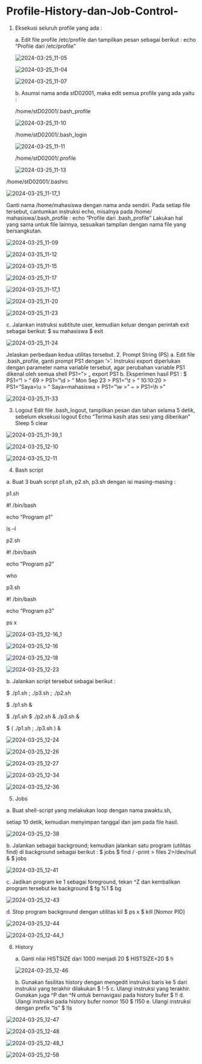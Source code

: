 # Profile-History-dan-Job-Control-




1. Eksekusi seluruh profile yang ada :



    a. Edit file  profile  /etc/profile  dan  tampilkan pesan  sebagai berikut  :    echo  “Profile dari /etc/profile”





   ![2024-03-25_11-05](https://github.com/MayangArinda17/Profile-History-dan-Job-Control-/assets/150981696/56bf5068-442e-4d5b-a714-91edfddb6620)







   ![2024-03-25_11-04](https://github.com/MayangArinda17/Profile-History-dan-Job-Control-/assets/150981696/23313947-7b8b-405d-9460-a502009a98bb)





   ![2024-03-25_11-07](https://github.com/MayangArinda17/Profile-History-dan-Job-Control-/assets/150981696/af133d3a-b96c-465f-8148-e82169d5ec50)





   b. Asumsi nama anda stD02001, maka edit semua profile yang ada yaitu :




      /home/stD02001/.bash_profile






   ![2024-03-25_11-10](https://github.com/MayangArinda17/Profile-History-dan-Job-Control-/assets/150981696/adddbafc-90ef-4b75-891d-a48a717a0909)






    /home/stD02001/.bash_login







   ![2024-03-25_11-11](https://github.com/MayangArinda17/Profile-History-dan-Job-Control-/assets/150981696/ac42c257-67cb-41c2-8977-5a200ae56ff5)






    /home/stD02001/.profile






   ![2024-03-25_11-13](https://github.com/MayangArinda17/Profile-History-dan-Job-Control-/assets/150981696/917e9562-cf9a-4f8e-86cf-451dd1d8e2ba)






  /home/stD02001/.bashrc







  ![2024-03-25_11-17_1](https://github.com/MayangArinda17/Profile-History-dan-Job-Control-/assets/150981696/c29aa8f9-f20a-4823-8e2c-4b4db4025a81)







Ganti nama /home/mahasiswa dengan nama anda sendiri. Pada setiap 
file tersebut, cantumkan instruksi echo, misalnya pada /home/ mahasiswa/.bash_profile :
echo “Profile dari .bash_profile” 
Lakukan hal yang sama untuk file lainnya, sesuaikan tampilan dengan nama file yang 
bersangkutan. 








![2024-03-25_11-09](https://github.com/MayangArinda17/Profile-History-dan-Job-Control-/assets/150981696/d37f5d66-d014-4062-a5e8-eaa3bdaafdd1)







![2024-03-25_11-12](https://github.com/MayangArinda17/Profile-History-dan-Job-Control-/assets/150981696/b8bc6450-ecb2-4d77-808b-cc7835dd46f6)







![2024-03-25_11-15](https://github.com/MayangArinda17/Profile-History-dan-Job-Control-/assets/150981696/b0088343-5ba8-4f91-a9f3-efe290151771)







![2024-03-25_11-17](https://github.com/MayangArinda17/Profile-History-dan-Job-Control-/assets/150981696/26ed8faf-5d6d-4e82-b486-8f76cd70cfb0)






![2024-03-25_11-17_1](https://github.com/MayangArinda17/Profile-History-dan-Job-Control-/assets/150981696/d64c65d5-215d-4986-a43b-99474de19ca6)






![2024-03-25_11-20](https://github.com/MayangArinda17/Profile-History-dan-Job-Control-/assets/150981696/57f8d3d1-fadb-4656-833b-1f30b1558fbf)







![2024-03-25_11-23](https://github.com/MayangArinda17/Profile-History-dan-Job-Control-/assets/150981696/f28be599-7186-4452-8ab7-ccf9276fc343)










c. Jalankan instruksi subtitute user, kemudian keluar dengan perintah exit sebagai berikut: 
$ su mahasiswa 
$ exit








![2024-03-25_11-24](https://github.com/MayangArinda17/Profile-History-dan-Job-Control-/assets/150981696/512ce705-646d-4423-aa74-e105352bee84)









Jelaskan perbedaan kedua utilitas tersebut. 
2. Prompt String (PS) 
a. Edit file .bash_profile, ganti prompt PS1 dengan ‘>’. Instruksi export diperlukan dengan 
parameter nama variable tersebut, agar perubahan variable PS1 dikenal oleh semua shell 
PS1=‟> „ 
export PS1 
b. Eksperimen hasil PS1 :
$ PS1=“\! > “ 
69 > PS1=”\d > “ 
Mon Sep 23 > PS1=”\t > “ 
10:10:20 > PS1=”Saya=\u > “ 
Saya=mahasiswa > PS1=”\w >” 
~ > PS1=\h >”





![2024-03-25_11-33](https://github.com/MayangArinda17/Profile-History-dan-Job-Control-/assets/150981696/ed9a209a-3d20-43f3-9184-e78d538a0fd4)









3. Logout 
Edit file .bash_logout, tampilkan pesan dan tahan selama 5 detik, sebelum eksekusi logout 
Echo “Terima kasih atas sesi yang diberikan”
Sleep 5 
clear







![2024-03-25_11-39_1](https://github.com/MayangArinda17/Profile-History-dan-Job-Control-/assets/150981696/2ce12fd3-8d5d-45da-9855-81e1ac3331cf)







![2024-03-25_12-10](https://github.com/MayangArinda17/Profile-History-dan-Job-Control-/assets/150981696/e77c2898-caa7-4c4e-b50e-3f855dd0aece)






![2024-03-25_12-11](https://github.com/MayangArinda17/Profile-History-dan-Job-Control-/assets/150981696/53ff3eac-ba41-4e5b-9c6a-130c926d39d7)








4. Bash script

   
a. Buat 3 buah script p1.sh, p2.sh, p3.sh dengan isi masing-masing : 


p1.sh 


#! /bin/bash 


echo “Program p1” 


ls –l


p2.sh


#! /bin/bash


echo “Program p2”


who 


p3.sh 


#! /bin/bash 


echo “Program p3”



ps x









![2024-03-25_12-16_1](https://github.com/MayangArinda17/Profile-History-dan-Job-Control-/assets/150981696/d3979238-6b1d-4d36-a359-4403169c5602)










![2024-03-25_12-16](https://github.com/MayangArinda17/Profile-History-dan-Job-Control-/assets/150981696/b39b2319-b132-4986-a69b-c2986f74b923)










![2024-03-25_12-18](https://github.com/MayangArinda17/Profile-History-dan-Job-Control-/assets/150981696/f5a481d3-989c-4a5c-bd55-f576ee2e84c9)










![2024-03-25_12-23](https://github.com/MayangArinda17/Profile-History-dan-Job-Control-/assets/150981696/37fb5361-416e-4416-8a76-c1cf0eae6215)







b. Jalankan script tersebut sebagai berikut : 


$ ./p1.sh ; ./p3.sh ; ./p2.sh 


$ ./p1.sh & 


$ ./p1.sh $ ./p2.sh & ./p3.sh & 


$ ( ./p1.sh ; ./p3.sh ) &










![2024-03-25_12-24](https://github.com/MayangArinda17/Profile-History-dan-Job-Control-/assets/150981696/9520d6dc-8aeb-4455-9484-334104ead757)










![2024-03-25_12-26](https://github.com/MayangArinda17/Profile-History-dan-Job-Control-/assets/150981696/435f769c-6c51-42d9-a1e9-df4175760792)









![2024-03-25_12-27](https://github.com/MayangArinda17/Profile-History-dan-Job-Control-/assets/150981696/053bf530-c0a5-44a3-a33a-39c6dd85cd89)








![2024-03-25_12-34](https://github.com/MayangArinda17/Profile-History-dan-Job-Control-/assets/150981696/a2dc0132-f4e1-44e3-84b0-273c8bfcc843)










![2024-03-25_12-36](https://github.com/MayangArinda17/Profile-History-dan-Job-Control-/assets/150981696/dd5467a9-7211-41fa-bcc0-6c3287302981)










5. Jobs

   
a. Buat shell-script yang melakukan loop dengan nama pwaktu.sh, 


setiap 10 detik, kemudian menyimpan tanggal dan jam pada file hasil. 









![2024-03-25_12-38](https://github.com/MayangArinda17/Profile-History-dan-Job-Control-/assets/150981696/59175aeb-3ee4-49e7-9fad-8563f829a4ec)








b. Jalankan sebagai background; kemudian jalankan satu program (utilitas find) di background 
sebagai berikut : 
$ jobs 
$ find / -print > files 2>/dev/null & 
$ jobs 













![2024-03-25_12-41](https://github.com/MayangArinda17/Profile-History-dan-Job-Control-/assets/150981696/3d8c5f06-8ba2-4373-889b-223fe01b5b43)












c. Jadikan program ke 1 sebagai foreground, tekan ^Z dan kembalikan program tersebut ke 
background 
$ fg %1 
$ bg 












![2024-03-25_12-43](https://github.com/MayangArinda17/Profile-History-dan-Job-Control-/assets/150981696/f85af3be-e803-4993-a31b-62403f15bdf6)













d. Stop program background dengan utilitas kil 
$ ps x 
$ kill [Nomor PID]












![2024-03-25_12-44](https://github.com/MayangArinda17/Profile-History-dan-Job-Control-/assets/150981696/68aae656-8d42-4a47-aa45-a1e953d058e6)












![2024-03-25_12-44_1](https://github.com/MayangArinda17/Profile-History-dan-Job-Control-/assets/150981696/d7c918bb-dcc2-46ee-9210-fc9fe3985a92)















6. History
   
   a. Ganti nilai HISTSIZE dari 1000 menjadi 20 
$ HISTSIZE=20 
$ h















   ![2024-03-25_12-46](https://github.com/MayangArinda17/Profile-History-dan-Job-Control-/assets/150981696/072eacd4-c8af-48d1-aeac-93b684c5b643)










   b. Gunakan fasilitas history dengan mengedit instruksi baris ke 5 dari instruksi yang terakhir
dilakukan 
$ !-5 
c. Ulangi instruksi yang terakhir. Gunakan juga ^P dan ^N untuk bernavigasi pada history bufer 
$ !! 
d. Ulangi instruksi pada history bufer nomor 150 
$ !150 
e. Ulangi instruksi dengan prefix “ls” 
$ !ls











![2024-03-25_12-47](https://github.com/MayangArinda17/Profile-History-dan-Job-Control-/assets/150981696/c91cdab8-7fa3-445a-98e4-3b01a79cd675)















![2024-03-25_12-48](https://github.com/MayangArinda17/Profile-History-dan-Job-Control-/assets/150981696/e5a33536-7cd5-413b-9226-6f0e486a2493)
















![2024-03-25_12-48_1](https://github.com/MayangArinda17/Profile-History-dan-Job-Control-/assets/150981696/0c64321b-6317-4cf9-9f70-fed08982c62f)

















![2024-03-25_12-58](https://github.com/MayangArinda17/Profile-History-dan-Job-Control-/assets/150981696/053e413b-88cc-4947-9f54-e20db9c272c8)















 








































  

 






   






   




   









   
